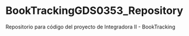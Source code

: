 # BookTrackingGDS0353_Repository
Repositorio para código del proyecto de Integradora II - BookTracking
